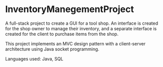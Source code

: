 # InventoryManegementProject
A full-stack project to create a GUI for a tool shop. An interface is created for the shop owner to manage their inventory, and a separate interface is created for the client to purchase items from the shop. 

This project implements an MVC design pattern with a client-server architecture using Java socket programming. 

Languages used: Java, SQL
